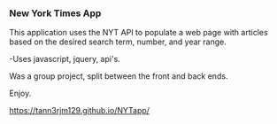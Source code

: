 ### New York Times App

This application uses the NYT API to populate a web page with articles based on the desired search term, number, and year range. 

-Uses javascript, jquery, api's. 

Was a group project, split between the front and back ends. 

Enjoy.

https://tann3rjm129.github.io/NYTapp/

